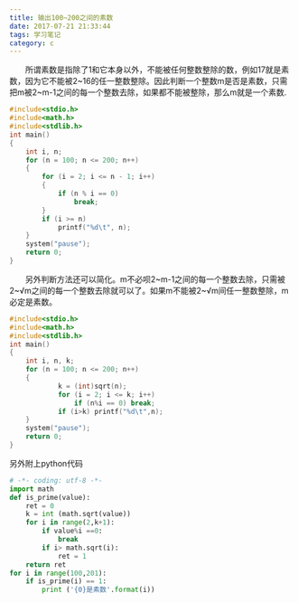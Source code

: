 ```yaml
---
title: 输出100~200之间的素数
date: 2017-07-21 21:33:44
tags: 学习笔记
category: c
---
```

 &emsp;&emsp;所谓素数是指除了1和它本身以外，不能被任何整数整除的数，例如17就是素数，因为它不能被2~16的任一整数整除。因此判断一个整数m是否是素数，只需把m被2~m-1之间的每一个整数去除，如果都不能被整除，那么m就是一个素数.
<!--more-->
```c++
#include<stdio.h>
#include<math.h>
#include<stdlib.h>
int main()
{
	int i, n;
	for (n = 100; n <= 200; n++)
	{
		for (i = 2; i <= n - 1; i++)
		{
			if (n % i == 0)
				break;
		}
		if (i >= n)
			printf("%d\t", n);
	}
	system("pause");
	return 0;
}
```
&emsp;&emsp;另外判断方法还可以简化。m不必呗2~m-1之间的每一个整数去除，只需被2~√m之间的每一个整数去除就可以了。如果m不能被2~√m间任一整数整除，m必定是素数。
~~~c
#include<stdio.h>
#include<math.h>
#include<stdlib.h>
int main()
{
	int i, n, k;
	for (n = 100; n <= 200; n++)
	{
			k = (int)sqrt(n);
			for (i = 2; i <= k; i++)
				if (n%i == 0) break;
			if (i>k) printf("%d\t",n);
	}
	system("pause");
	return 0;
}

~~~

另外附上python代码
~~~python
# -*- coding: utf-8 -*-
import math
def is_prime(value):
    ret = 0
    k = int (math.sqrt(value))
    for i in range(2,k+1):
        if value%i ==0:
            break
        if i> math.sqrt(i):
            ret = 1
    return ret
for i in range(100,201):
    if is_prime(i) == 1:
        print ('{0}是素数'.format(i))
~~~

